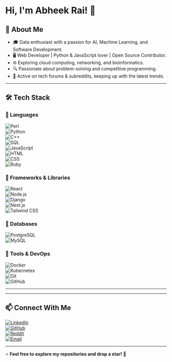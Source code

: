 # Hi, I'm Abheek Rai! 👋  

## 🚀 About Me  
- 🎓 Data enthusiast with a passion for AI, Machine Learning, and Software Development.  
- 🖥️ Web Developer | Python & JavaScript lover | Open Source Contributor.  
- 🌐 Exploring cloud computing, networking, and bioinformatics.  
- 🔍 Passionate about problem-solving and competitive programming.  
- 📰 Active on tech forums & subreddits, keeping up with the latest trends.  

---

## 🛠️ Tech Stack  

### 🔹 Languages  
![Perl](https://img.shields.io/badge/Perl-39457E?style=for-the-badge&logo=perl&logoColor=white)  
![Python](https://img.shields.io/badge/Python-3776AB?style=for-the-badge&logo=python&logoColor=white)  
![C++](https://img.shields.io/badge/C++-00599C?style=for-the-badge&logo=c%2B%2B&logoColor=white)  
![SQL](https://img.shields.io/badge/SQL-4479A1?style=for-the-badge&logo=mysql&logoColor=white)  
![JavaScript](https://img.shields.io/badge/JavaScript-F7DF1E?style=for-the-badge&logo=javascript&logoColor=black)  
![HTML](https://img.shields.io/badge/HTML5-E34F26?style=for-the-badge&logo=html5&logoColor=white)  
![CSS](https://img.shields.io/badge/CSS3-1572B6?style=for-the-badge&logo=css3&logoColor=white)  
![Ruby](https://img.shields.io/badge/Ruby-CC342D?style=for-the-badge&logo=ruby&logoColor=white)  

### 🔹 Frameworks & Libraries  
![React](https://img.shields.io/badge/React-20232A?style=for-the-badge&logo=react&logoColor=61DAFB)  
![Node.js](https://img.shields.io/badge/Node.js-339933?style=for-the-badge&logo=nodedotjs&logoColor=white)  
![Django](https://img.shields.io/badge/Django-092E20?style=for-the-badge&logo=django&logoColor=white)  
![Next.js](https://img.shields.io/badge/Next.js-000000?style=for-the-badge&logo=nextdotjs&logoColor=white)  
![Tailwind CSS](https://img.shields.io/badge/Tailwind_CSS-38B2AC?style=for-the-badge&logo=tailwind-css&logoColor=white)  

### 🔹 Databases  
![PostgreSQL](https://img.shields.io/badge/PostgreSQL-316192?style=for-the-badge&logo=postgresql&logoColor=white)  
![MySQL](https://img.shields.io/badge/MySQL-4479A1?style=for-the-badge&logo=mysql&logoColor=white)  

### 🔹 Tools & DevOps  
![Docker](https://img.shields.io/badge/Docker-2496ED?style=for-the-badge&logo=docker&logoColor=white)  
![Kubernetes](https://img.shields.io/badge/Kubernetes-326CE5?style=for-the-badge&logo=kubernetes&logoColor=white)  
![Git](https://img.shields.io/badge/Git-F05032?style=for-the-badge&logo=git&logoColor=white)  
![GitHub](https://img.shields.io/badge/GitHub-181717?style=for-the-badge&logo=github&logoColor=white)  

---


---

## 📫 Connect With Me  
[![LinkedIn](https://img.shields.io/badge/LinkedIn-0077B5?style=for-the-badge&logo=linkedin&logoColor=white)](https://linkedin.com/in/abheekrai)  
[![GitHub](https://img.shields.io/badge/GitHub-181717?style=for-the-badge&logo=github&logoColor=white)](https://github.com/Abheek-Rai)  
[![Reddit](https://img.shields.io/badge/Reddit-FF4500?style=for-the-badge&logo=reddit&logoColor=white)](https://reddit.com/u/NSFW__Jinx69)    
[![Email](https://img.shields.io/badge/Email-D14836?style=for-the-badge&logo=gmail&logoColor=white)](mailto:abheek.2004@gmail.com)  

---

⭐ **Feel free to explore my repositories and drop a star!** 🚀  
